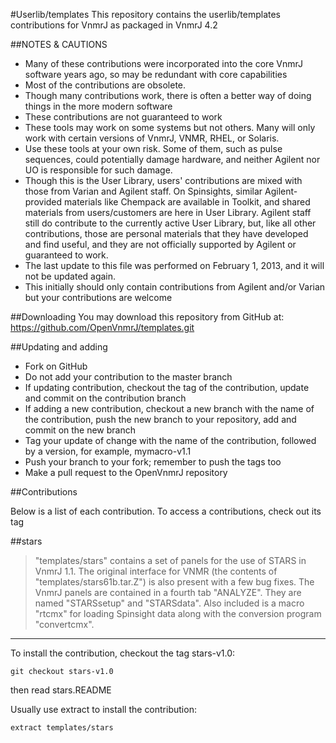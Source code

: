#Userlib/templates
This repository contains the userlib/templates contributions for VnmrJ
as packaged in VnmrJ 4.2

##NOTES & CAUTIONS
* Many of these contributions were incorporated into the core VnmrJ
software years ago, so may be redundant with core capabilities
* Most of the contributions are obsolete.
* Though many contributions work, there is often a better way of doing
things in the more modern software
* These contributions are not guaranteed to work
* These tools may work on some systems but not others. Many will only
work with certain versions of VnmrJ, VNMR, RHEL, or Solaris.
* Use these tools at your own risk. Some of them, such as pulse sequences,
could potentially damage hardware, and neither Agilent nor UO is
responsible for such damage.
* Though this is the User Library, users' contributions are mixed
with those from Varian and Agilent staff. On Spinsights, similar
Agilent-provided materials like Chempack are available in Toolkit, and
shared materials from users/customers are here in User Library. Agilent
staff still do contribute to the currently active User Library, but,
like all other contributions, those are personal materials that they
have developed and find useful, and they are not officially supported by
Agilent or guaranteed to work.
* The last update to this file was performed on February 1, 2013, and it
will not be updated again.
* This initially should only contain contributions from Agilent and/or
Varian but your contributions are welcome

##Downloading
You may download this repository from GitHub at:
https://github.com/OpenVnmrJ/templates.git

##Updating and adding
- Fork on GitHub
- Do not add your contribution to the master branch
- If updating contribution, checkout the tag of the contribution, update
and commit on the contribution branch
- If adding a new contribution, checkout a new branch with the name of
the contribution, push the new branch to your repository, add and commit
on the new branch
- Tag your update of change with the name of the contribution, followed
by a version, for example, mymacro-v1.1
- Push your branch to your fork; remember to push the tags too
- Make a pull request to the OpenVnmrJ repository

##Contributions

Below is a list of each contribution. To access a contributions, check
out its tag

##stars
>"templates/stars" contains a set of panels for the use of STARS
in VnmrJ 1.1. The original interface for VNMR (the contents of
"templates/stars61b.tar.Z") is also present with a few bug fixes. The
VnmrJ panels are contained in a fourth tab "ANALYZE". They are named
"STARSsetup" and "STARSdata". Also included is a macro "rtcmx" for
loading Spinsight data along with the conversion program "convertcmx".

---
To install the contribution, checkout the tag stars-v1.0:

    git checkout stars-v1.0

then read stars.README

Usually use extract to install the contribution:

    extract templates/stars

